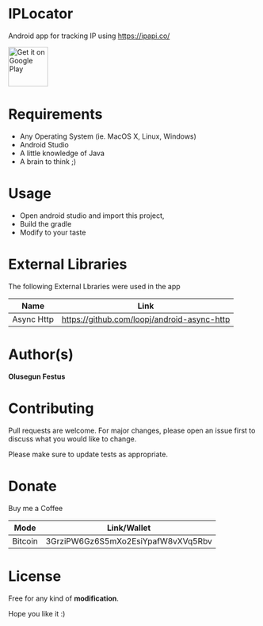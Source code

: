 # IPLocator
Android app for tracking IP using https://ipapi.co/

[<img alt="Get it on Google Play" height="80" src="https://play.google.com/intl/en_us/badges/images/generic/en_badge_web_generic.png">](https://play.google.com/store/apps/details?id=com.jideguru.iplocator)

# Requirements
* Any Operating System (ie. MacOS X, Linux, Windows)
* Android Studio
* A little knowledge of Java
* A brain to think ;)

# Usage
* Open android studio and import this project,
* Build the gradle
* Modify to your taste


# External Libraries
The following External Lbraries were used in the app

| Name | Link |
| ------ | ------ |
| Async Http | https://github.com/loopj/android-async-http |

# Author(s)
**Olusegun Festus**

# Contributing
Pull requests are welcome. For major changes, please open an issue first to discuss what you would like to change.

Please make sure to update tests as appropriate.

# Donate

Buy me a Coffee

| Mode | Link/Wallet|
| ------| ------------|
| Bitcoin | 3GrziPW6Gz6S5mXo2EsiYpafW8vXVq5Rbv|

# License

Free for any kind of **modification**.


Hope you like it :)
